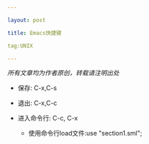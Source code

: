```yaml
---

layout: post

title: Emacs快捷键

tag:UNIX

---
```


<em>所有文章均为作者原创，转载请注明出处</em>

- 保存: C-x,C-s

- 退出: C-x,C-c

- 进入命令行: C-c, C-x

	- 使用命令行load文件:use "section1.sml";

